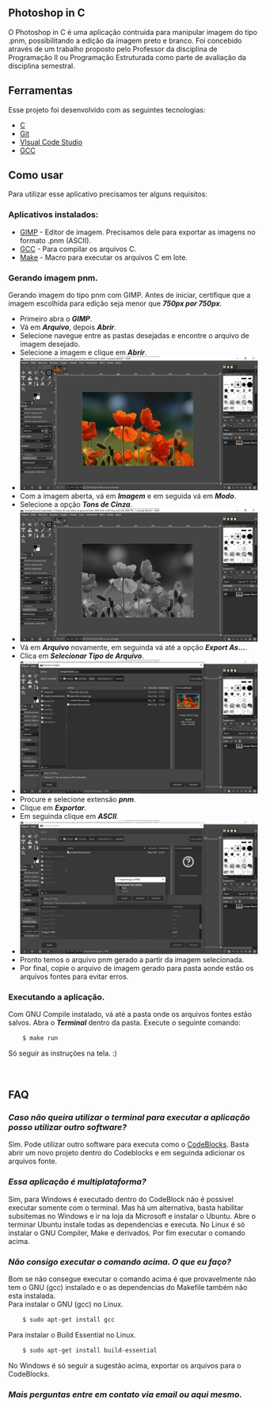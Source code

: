 ## **Photoshop in C**
O Photoshop in C é uma aplicação contruida para manipular imagem do tipo .pnm, possibilitando a edição da imagem preto e branco. Foi concebido através de um trabalho proposto pelo Professor da disciplina de Programação II ou Programação Estruturada como parte de avaliação da disciplina semestral. 

## **Ferramentas**
Esse projeto foi desenvolvido com as seguintes tecnologias:
- [C](https://docs.microsoft.com/pt-br/cpp/c-language/c-language-reference?view=msvc-160)
- [Git](https://git-scm.com/)
- [VIsual Code Studio](https://code.visualstudio.com/)
- [GCC](https://www.gnu.org/)
  
## **Como usar**
Para utilizar esse aplicativo precisamos ter alguns requisitos:
### **Aplicativos instalados:**
- [GIMP](https://www.gimp.org/) - Editor de imagem. Precisamos dele para exportar as imagens no formato .pnm (ASCII).
- [GCC](https://www.gnu.org/) - Para compilar os arquivos C.
- [Make](https://www.gnu.org/software/make/manual/) - Macro para executar os arquivos C em lote.

### **Gerando imagem pnm.**
Gerando imagem do tipo pnm com GIMP.
Antes de iniciar, certifique que a imagem escolhida para edição seja menor que ***750px por 750px***.
- Primeiro abra o ***GIMP***.
- Vá em ***Arquivo***, depois ***Abrir***.
- Selecione navegue entre as pastas desejadas e encontre o arquivo de imagem desejado.
- Selecione a imagem e clique em ***Abrir***.
- <img src="./assets/open-file-in-gimp.jpg">
- Com a imagem aberta, vá em ***Imagem*** e em seguida vá em ***Modo***.
- Selecione a opção ***Tons de Cinza***.
- <img src="./assets/file-scale-grey.jpg">
- Vá em ***Arquivo*** novamente, em seguinda vá até a opção ***Export As...***.
- Clica em ***Selecionar Tipo de Arquivo***. 
- <img src="./assets/exports.jpg">
- Procure e selecione extensão ***pnm***.
- Clique em ***Exportar***.
- Em seguinda clique em ***ASCII***. 
- <img src="./assets/ASCII.jpg">
- Pronto temos o arquivo pnm gerado a partir da imagem selecionada.
- Por final, copie o arquivo de imagem gerado para pasta aonde estão os arquivos fontes para evitar erros.
### **Executando a aplicação.**
Com GNU Compile instalado, vá até a pasta onde os arquivos fontes estão salvos. Abra o ***Terminal*** dentro da pasta. 
Execute o seguinte comando:
```sh
    $ make run
```
Só seguir as instruções na tela. :)
</br>
</br>
</br>
## **FAQ**
### ***Caso não queira utilizar o terminal para executar a aplicação posso utilizar outro software?***
Sim. Pode utilizar outro software para executa como o [CodeBlocks](https://www.codeblocks.org/). Basta abrir um novo projeto dentro do Codeblocks e em seguinda adicionar os arquivos fonte.
### ***Essa aplicação é multiplataforma?***
Sim, para Windows é executado dentro do CodeBlock não é possivel executar somente com o terminal. Mas há um alternativa, basta habilitar subsitemas no Windows e ir na loja da Microsoft e instalar o Ubuntu. Abre o terminar Ubuntu instale todas as dependencias e executa.
No Linux é só instalar o GNU Compiler, Make e derivados. Por fim executar o comando acima.

### ***Não consigo executar o comando acima. O que eu faço?***
Bom se não consegue executar o comando acima é que provavelmente não tem o GNU (gcc) instalado e o as dependencias do Makefile também não esta instalada. </br>
Para instalar o GNU (gcc) no Linux.
```sh
    $ sudo apt-get install gcc
```
Para instalar o Build Essential  no Linux.
```sh
    $ sudo apt-get install build-essential 
```
No Windows é só seguir a sugestão acima, exportar os arquivos para o CodeBlocks.

### ***Mais perguntas entre em contato via email ou aqui mesmo.***